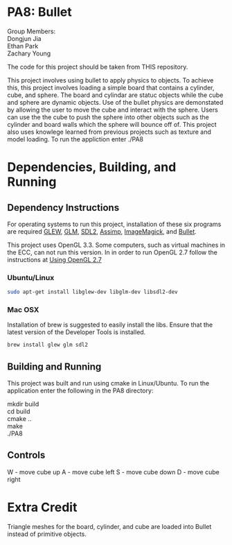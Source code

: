 # PA8: Bullet
Group Members:  
Dongjun Jia  
Ethan Park  
Zachary Young 

The code for this project should be taken from THIS repository. 

This project involves using bullet to apply physics to objects. To achieve this, this project involves loading a simple board that contains a cylinder, cube, and sphere. The board and cylindar are statuc objects while the cube and sphere are dynamic objects. Use of the bullet physics are demonstated by allowing the user to move the cube and interact with the sphere. Users can use the the cube to push the sphere into other objects such as the cylinder and board walls which the sphere will bounce off of. This project also uses knowlege learned from previous projects such as texture and model loading. To run the appliction enter ./PA8

# Dependencies, Building, and Running

## Dependency Instructions
For operating systems to run this project, installation of these six programs are required [GLEW](http://glew.sourceforge.net/), [GLM](http://glm.g-truc.net/0.9.7/index.html), [SDL2](https://wiki.libsdl.org/Tutorials), [Assimp](http://assimp.sourceforge.net/main_downloads.html), [ImageMagick](https://sourceforge.net/projects/imagemagick/), and [Bullet](https://pybullet.org/wordpress/).

This project uses OpenGL 3.3. Some computers, such as virtual machines in the ECC, can not run this version. In in order to run OpenGL 2.7 follow the instructions at [Using OpenGL 2.7](https://github.com/HPC-Vis/computer-graphics/wiki/Using-OpenGL-2.7)

### Ubuntu/Linux
```bash
sudo apt-get install libglew-dev libglm-dev libsdl2-dev
```

### Mac OSX
Installation of brew is suggested to easily install the libs. Ensure that the latest version of the Developer Tools is installed.
```bash
brew install glew glm sdl2
```

## Building and Running
This project was built and run using cmake in Linux/Ubuntu. To run the application enter the following in the PA8 directory:

mkdir build  
cd build  
cmake ..  
make  
./PA8 

## Controls
W	- move cube up
A	- move cube left
S	- move cube down
D	- move cube right

# Extra Credit
Triangle meshes for the board, cylinder, and cube are loaded into Bullet instead of primitive objects.
